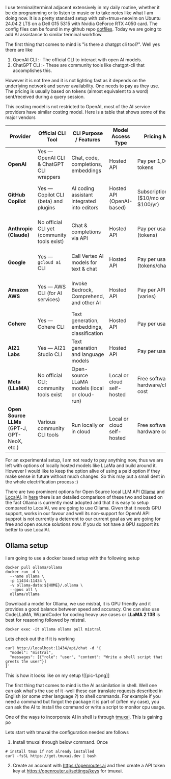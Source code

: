  I use terminal/terminal adjacent extensively in my daily routine, whether it be do programming or to listen to music or to take notes like what I am doing now. It is a pretty standard setup with zsh+tmux+neovim on Ubuntu 24.04.2 LTS on a Dell G15 5315 with Nvidia GeForce RTX 4050 card. The config files can be found in my github repo [dotfiles](https://github.com/dkbhaskaran/dotfiles). Today we are going to add AI assistance to similar terminal workflow

The first thing that comes to mind is "is there a chatgpt cli tool?". Well yes there are like
1. OpenAI CLI :- The official CLI to interact with open AI models. 
2. ChatGPT CLI :- These are community tools like chatgpt-cli that accomplishes this. 
 
However it is not free and it is not lighting fast as it depends on the underlying network and server availability. One needs to pay as they use. The pricing is usually based on tokens (almost equivalent to a word) sent/received during a query session. 

This costing model is not restricted to OpenAI, most of the AI service providers have similar costing model. Here is a table that shows some of the major vendors

| Provider                                     | Official CLI Tool                           | CLI Purpose / Features                        | Model Access Type          | Pricing Model                      | Notes                                               |
| -------------------------------------------- | ------------------------------------------- | --------------------------------------------- | -------------------------- | ---------------------------------- | --------------------------------------------------- |
| **OpenAI**                                   | Yes — OpenAI CLI & ChatGPT CLI wrappers     | Chat, code, completions, embeddings           | Hosted API                 | Pay per 1,000 tokens               | Most widely used; CLI tools free, pay for API usage |
| **GitHub Copilot**                           | Yes — Copilot CLI (beta) and plugins        | AI coding assistant integrated into editors   | Hosted API (OpenAI-based)  | Subscription ($10/mo or $100/yr)   | Focused on coding, supports Neovim/Vim, VSCode etc. |
| **Anthropic (Claude)**                       | No official CLI yet (community tools exist) | Chat & completions via API                    | Hosted API                 | Pay per usage (tokens)             | Competes with ChatGPT, offers safe completions      |
| **Google**                                   | Yes — `gcloud ai` CLI                       | Call Vertex AI models for text & chat         | Hosted API                 | Pay per usage (tokens/characters)  | Enterprise ready, requires setup                    |
| **Amazon AWS**                               | Yes — AWS CLI (for AI services)             | Invoke Bedrock, Comprehend, and other AI      | Hosted API                 | Pay per API call (varies)          | No dedicated chatbot CLI, scripting via CLI         |
| **Cohere**                                   | Yes — Cohere CLI                            | Text generation, embeddings, classification   | Hosted API                 | Pay per usage                      | Popular in enterprise & dev circles                 |
| **AI21 Labs**                                | Yes — AI21 Studio CLI                       | Text generation and language models           | Hosted API                 | Pay per usage                      | Known for Jurassic-2 family models                  |
| **Meta (LLaMA)**                             | No official CLI; community tools exist      | Open-source LLaMA models (local or cloud-run) | Local or cloud self-hosted | Free software, hardware/cloud cost | No hosted API or official CLI yet                   |
| **Open Source LLMs** (GPT-J, GPT-NeoX, etc.) | Various community CLI tools                 | Run locally or in cloud                       | Local or cloud self-hosted | Free software, hardware cost       | No official hosted service, requires setup          |

For an experimental setup, I am not ready to pay anything now, thus we are left with options of locally hosted models like LLaMa and build around it. However I would like to keep the option alive of using a paid option if they make sense in future without much changes. So this may put a small dent in the whole electrification process :)

There are two prominent options for Open Source local LLM API [Ollama](https://github.com/ollama) and [LocalAI](https://github.com/mudler/LocalAI). In [here](https://hyscaler.com/insights/ollama-vs-localai-open-source-local-llm-apis/#local-ai-the-open-source-open-ai-alternative) there is an detailed comparison of these two and based on the fact Ollama is currently most adopted and that it is easy to setup compared to LocalAI, we are going to use Ollama. Given that it needs GPU support, works in our favour and well its non-support for OpenAI API supprot is not currently a deterrent to our current goal as we are going for free and open source solutions now. If you do not have a GPU support its better to use LocalAI.


## Ollama setup

I am going to use a docker based setup with the following setup

```
docker pull ollama/ollama
docker run -d \
  --name ollama \
  -p 11434:11434 \
  -v ollama-data:${HOME}/.ollama \
  --gpus all \
  ollama/ollama
```

Download a model for Ollama, we use mistral, it is GPU friendly and it provides a good balance between speed and accuracy. One can also use CodeLLaMA, WizardCoder for coding heavy use cases or **LLaMA 2 13B** is best for reasoning followed by mistral.

```
docker exec -it ollama ollama pull mistral
```

Lets check out the if it is working 

```
curl http://localhost:11434/api/chat -d '{
  "model": "mistral",
  "messages": [{"role": "user", "content": "Write a shell script that greets the user"}]
}'
```

This is how it looks like on my setup
![[pic-1.png]]





The first thing that comes to mind is the AI assimilation in shell. Well one can ask what's the use of it -well these can translate requests described in English (or some other language ?)  to shell commands. For example if you need a command but forgot the package it is part of (often my case), you can ask the AI to install the command or write a script to monitor cpu usage.


One of the ways to incorporate AI in shell is through [tmuxai](https://github.com/alvinunreal/tmuxai). This is gaining po

Lets start with tmuxai the configuration needed are follows
1. Install tmuxai through below command. Once 
```
# install tmux if not already installed
curl -fsSL https://get.tmuxai.dev | bash
```
2. Create an account with https://openrouter.ai and then create a API token key at https://openrouter.ai/settings/keys for tmuxai. 